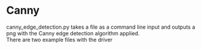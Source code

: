 # Canny
canny_edge_detection.py takes a file as a command line input and outputs a png with the Canny edge detection algorithm applied. \
There are two example files with the driver
